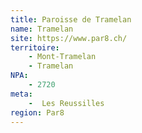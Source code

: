 ```yaml
---
title: Paroisse de Tramelan
name: Tramelan
site: https://www.par8.ch/
territoire:
    - Mont-Tramelan
    - Tramelan
NPA:
    - 2720
meta:
    -  Les Reussilles
region: Par8
---
```


